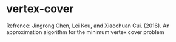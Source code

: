 # vertex-cover
Refrence:
Jingrong Chen, Lei Kou, and Xiaochuan Cui. (2016). An approximation algorithm for the minimum vertex cover
problem
